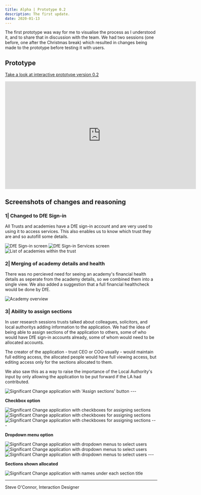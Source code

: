 ```yaml
---
title: Alpha | Prototype 0.2
description: The first update.
date: 2020-01-13
---
```


The first prototype was way for me to visualise the process as I understood it, and to share that in discussion with the team. We had two sessions (one before, one after the Christmas break) which resulted in changes being made to the prototype before testing it with users.

## Prototype

[Take a look at interactive prototype version 0.2](https://www.figma.com/proto/4CImEu9B79XdgKisKJ6rwt/Sig-Change-0.2?page-id=0%3A1&node-id=1%3A2&viewport=-8321%2C347%2C0.6453719139099121&scaling=min-zoom)

<iframe style="border: 1px solid rgba(0, 0, 0, 0.1);" width="630" height="354" src="https://www.figma.com/embed?embed_host=share&url=https%3A%2F%2Fwww.figma.com%2Fproto%2F4CImEu9B79XdgKisKJ6rwt%2FSig-Change-0.2%3Fpage-id%3D0%253A1%26node-id%3D1%253A2%26viewport%3D-8321%252C347%252C0.6453719139099121%26scaling%3Dmin-zoom" allowfullscreen></iframe>

## Screenshots of changes and reasoning

### 1| Changed to DfE Sign-in

All Trusts and academies have a DfE sign-in account and are very used to using it to access services. This also enables us to know which trust they are and so autofill some details.

<img src="https://sdd-significant-change-design-history.netlify.app/images/prototype02/prototype02_02.png" alt="DfE Sign-in screen"/>

<img src="https://sdd-significant-change-design-history.netlify.app/images/prototype02/prototype02_03.png" alt="DfE Sign-in Services screen"/>

<img src="https://sdd-significant-change-design-history.netlify.app/images/prototype02/prototype02_04.png" alt="List of academies within the trust"/>

### 2| Merging of academy details and health

There was no percieved need for seeing an academy's financial health details as seperate from the academy details, so we combined them into a single view. We also added a suggestion that a full financial healthcheck would be done by DfE.

<img src="https://sdd-significant-change-design-history.netlify.app/images/prototype02/prototype02_05.png" alt="Academy overview"/>

### 3| Ability to assign sections

In user research sessions trusts talked about colleagues, solicitors, and local authoritys adding information to the application. We had the idea of being able to assign sections of the application to others, some of who would have DfE sign-in accounts already, some of whom would need to be allocated accounts.

The creator of the application - trust CEO or COO usually - would maintain full editing access, the allocated people would have full viewing access, but editing access only for the sections allocated to them.

We also saw this as a way to raise the importance of the Local Authority's input by only allowing the application to be put forward if the LA had contributed.

<img src="https://sdd-significant-change-design-history.netlify.app/images/prototype02/prototype02_08.png" alt="Significant Change application with 'Assign sections' button"/>
---

**Checkbox option**

<img src="https://sdd-significant-change-design-history.netlify.app/images/prototype02/prototype02_08a.png" alt="Significant Change application with checkboxes for assigning sections"/>

<img src="https://sdd-significant-change-design-history.netlify.app/images/prototype02/prototype02_08b.png" alt="Significant Change application with checkboxes for assigning sections"/>

<img src="https://sdd-significant-change-design-history.netlify.app/images/prototype02/prototype02_08c.png" alt="Significant Change application with checkboxes for assigning sections"/>
---

**Dropdown menu option**

<img src="https://sdd-significant-change-design-history.netlify.app/images/prototype02/prototype02_09a.png" alt="Significant Change application with dropdown menus to select users"/>

<img src="https://sdd-significant-change-design-history.netlify.app/images/prototype02/prototype02_09b.png" alt="Significant Change application with dropdown menus to select users"/>

<img src="https://sdd-significant-change-design-history.netlify.app/images/prototype02/prototype02_09c.png" alt="Significant Change application with dropdown menus to select users"/>
---

**Sections shown allocated**

<img src="https://sdd-significant-change-design-history.netlify.app/images/prototype02/prototype02_10.png" alt="Significant Change application with names under each section title"/>

---

Steve O'Connor, Interaction Designer
